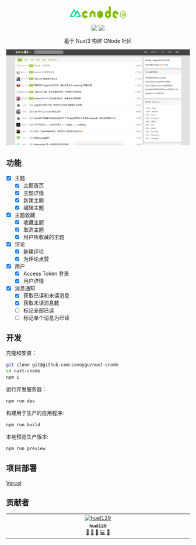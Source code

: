 <p align="center">
  <img src="./assets/images/nuxt.png" width="30px" height="30px">
  <img src="./assets/images/cnodejs.svg" width="120px" height="35px">

</p>

<p align="center">
<img src="https://img.shields.io/badge/License-MIT-blue.svg">
<a href="https://vercel.com/savoygu/nuxt-cnode/deployments">
<img src="https://therealsujitk-vercel-badge.vercel.app/?app=nuxt-cnode">
</a>
</p>

<p align="center">基于 Nuxt3 构建 CNode 社区</p>

![Screenshot](./assets/images/nuxt-cnode.jpg)

## 功能

- [x] 主题
  - [x] 主题首页
  - [x] 主题详情
  - [x] 新建主题
  - [x] 编辑主题
- [x] 主题收藏
  - [x] 收藏主题
  - [x] 取消主题
  - [x] 用户所收藏的主题
- [x] 评论
  - [x] 新建评论
  - [x] 为评论点赞
- [x] 用户
  - [x] Access Token 登录
  - [x] 用户详情
- [x] 消息通知
  - [x] 获取已读和未读消息
  - [x] 获取未读消息数
  - [ ] 标记全部已读
  - [ ] 标记单个消息为已读

## 开发

克隆和安装：

```bash
git clone git@github.com:savoygu/nuxt-cnode
cd nuxt-cnode
npm i
```

运行开发服务器：

```bash
npm run dev
```

构建用于生产的应用程序:

```bash
npm run build
```

本地预览生产版本:

```bash
npm run preview
```

## 项目部署

[Vercel](https://vercel.com/dashboard)

## 贡献者

<!-- ALL-CONTRIBUTORS-LIST:START - Do not remove or modify this section -->
<!-- prettier-ignore-start -->
<!-- markdownlint-disable -->
<table>
  <tbody>
    <tr>
      <td align="center" valign="top" width="14.28%"><a href="https://github.com/savoygu"><img src="https://avatars.githubusercontent.com/u/9302866?v=4?s=50" width="50px;" alt="huel129"/><br /><sub><b>huel129</b></sub></a><br /><a href="#design-savoygu" title="Design">🎨</a> <a href="#ideas-savoygu" title="Ideas, Planning, & Feedback">🤔</a> <a href="https://github.com/savoygu/nuxt-cnode/commits?author=savoygu" title="Documentation">📖</a> <a href="https://github.com/savoygu/nuxt-cnode/commits?author=savoygu" title="Code">💻</a> <a href="https://github.com/savoygu/nuxt-cnode/issues?q=author%3Asavoygu" title="Bug reports">🐛</a></td>
    </tr>
  </tbody>
</table>

<!-- markdownlint-restore -->
<!-- prettier-ignore-end -->

<!-- ALL-CONTRIBUTORS-LIST:END -->
